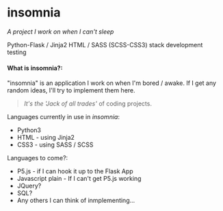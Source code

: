 # insomnia
_A project I work on when I can't sleep_

Python-Flask / Jinja2 HTML / SASS (SCSS-CSS3) stack development testing
#### What is insomnia?:
"insomnia" is an application I work on when I'm bored / awake. If I get any random ideas, I'll try to implement them here.
> _It's the 'Jack of all trades'_ of coding projects.

Languages currently in use in _*insomnia*_:
* Python3
* HTML - using Jinja2
* CSS3 - using SASS / SCSS

Languages to come?:
* P5.js - if I can hook it up to the Flask App
* Javascript plain - If I can't get P5.js working
* JQuery?
* SQL?
* Any others I can think of inmplementing...